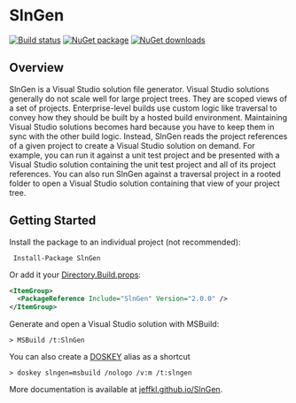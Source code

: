 # SlnGen

[![Build status](https://ci.appveyor.com/api/projects/status/t439uupmyrpd9iah?svg=true)](https://ci.appveyor.com/project/CBT/slngen)
[![NuGet package](https://img.shields.io/nuget/v/SlnGen.svg)](https://nuget.org/packages/SlnGen)
[![NuGet downloads](https://img.shields.io/nuget/dt/SlnGen.svg)](https://nuget.org/packages/SlnGen)

## Overview
SlnGen is a Visual Studio solution file generator.  Visual Studio solutions generally do not scale well for large project trees.  They are scoped views of a set of projects.  Enterprise-level builds use custom logic like traversal to convey how they should be built by a hosted build environment.  Maintaining Visual Studio solutions becomes hard because you have to keep them in sync with the other build logic.  Instead, SlnGen reads the project references of a given project to create a Visual Studio solution on demand.  For example, you can run it against a unit test project and be presented with a Visual Studio solution containing the unit test project and all of its project references.  You can also run SlnGen against a traversal project in a rooted folder to open a Visual Studio solution containing that view of your project tree.

## Getting Started

Install the package to an individual project (not recommended):

```
 Install-Package SlnGen
```

Or add it your [Directory.Build.props](https://docs.microsoft.com/en-us/visualstudio/msbuild/customize-your-build#directorybuildprops-example):

```xml
<ItemGroup>
  <PackageReference Include="SlnGen" Version="2.0.0" />
</ItemGroup>
```

Generate and open a Visual Studio solution with MSBuild:

```
> MSBuild /t:SlnGen
```

You can also create a [DOSKEY](https://en.wikipedia.org/wiki/DOSKEY) alias as a shortcut

```
> doskey slngen=msbuild /nologo /v:m /t:slngen
```

More documentation is available at [jeffkl.github.io/SlnGen](https://jeffkl.github.io/SlnGen).

